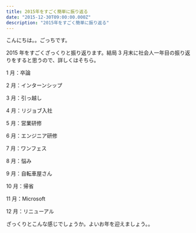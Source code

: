 ```yaml
---
title: 2015年をすごく簡単に振り返る
date: "2015-12-30T09:00:00.000Z"
description: "2015年をすごく簡単に振り返る"
---
```


こんにちは。。ごっちです。

2015 年をすごくざっくりと振り返ります。結局 3 月末に社会人一年目の振り返りをすると思うので、詳しくはそちら。

1 月：卒論

2 月：インターンシップ

3 月：引っ越し

4 月：リジョブ入社

5 月：営業研修

6 月：エンジニア研修

7 月：ワンフェス

8 月：悩み

9 月：自転車屋さん

10 月：帰省

11 月：Microsoft

12 月：リニューアル

ざっくりとこんな感じでしょうか。よいお年を迎えましょう。。
